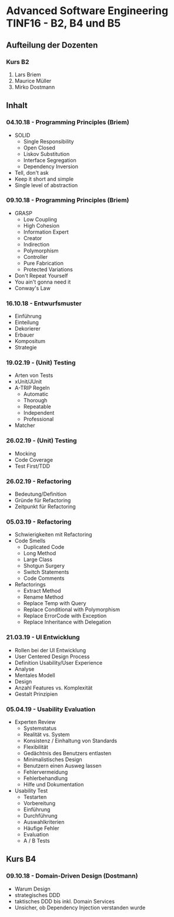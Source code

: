 # Advanced Software Engineering TINF16 - B2, B4 und B5
## Aufteilung der Dozenten
### Kurs B2
1. Lars Briem
1. Maurice Müller
1. Mirko Dostmann

## Inhalt
### 04.10.18 - Programming Principles (Briem)
* SOLID
  * Single Responsibility
  * Open Closed
  * Liskov Substitution
  * Interface Segregation
  * Dependency Inversion
* Tell, don't ask
* Keep it short and simple
* Single level of abstraction

### 09.10.18 - Programming Principles (Briem)
* GRASP
  * Low Coupling
  * High Cohesion
  * Information Expert
  * Creator
  * Indirection
  * Polymorphism
  * Controller
  * Pure Fabrication
  * Protected Variations
* Don't Repeat Yourself
* You ain't gonna need it
* Conway's Law

### 16.10.18 - Entwurfsmuster
* Einführung
* Einteilung
* Dekorierer
* Erbauer
* Kompositum
* Strategie

### 19.02.19 - (Unit) Testing
* Arten von Tests
* xUnit/JUnit
* A-TRIP Regeln
  * Automatic
  * Thorough
  * Repeatable
  * Independent
  * Professional
* Matcher

### 26.02.19 - (Unit) Testing
* Mocking
* Code Coverage
* Test First/TDD

### 26.02.19 - Refactoring
* Bedeutung/Definition
* Gründe für Refactoring
* Zeitpunkt für Refactoring

### 05.03.19 - Refactoring
* Schwierigkeiten mit Refactoring
* Code Smells
  * Duplicated Code
  * Long Method
  * Large Class
  * Shotgun Surgery
  * Switch Statements
  * Code Comments
* Refactorings
  * Extract Method
  * Rename Method
  * Replace Temp with Query
  * Replace Conditional with Polymorphism
  * Replace ErrorCode with Exception
  * Replace Inheritance with Delegation

### 21.03.19 - UI Entwicklung
* Rollen bei der UI Entwicklung
* User Centered Design Process
* Definition Usability/User Experience
* Analyse
* Mentales Modell
* Design
* Anzahl Features vs. Komplexität
* Gestalt Prinzipien

### 05.04.19 - Usability Evaluation
* Experten Review
  * Systemstatus
  * Realität vs. System
  * Konsistenz / Einhaltung von Standards
  * Flexibilität
  * Gedächtnis des Benutzers entlasten
  * Minimalistisches Design
  * Benutzern einen Ausweg lassen
  * Fehlervermeidung
  * Fehlerbehandlung
  * Hilfe und Dokumentation
* Usability Test
  * Testarten
  * Vorbereitung
  * Einführung
  * Durchführung
  * Auswahlkriterien
  * Häufige Fehler
  * Evaluation
  * A / B Tests

## Kurs B4
### 09.10.18 - Domain-Driven Design (Dostmann)
* Warum Design
* strategisches DDD
* taktisches DDD bis inkl. Domain Services
* Unsicher, ob Dependency Injection verstanden wurde
